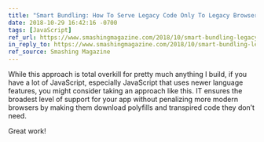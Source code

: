 ```yaml
---
title: "Smart Bundling: How To Serve Legacy Code Only To Legacy Browsers"
date: 2018-10-29 16:42:16 -0700
tags: [JavaScript]
ref_url: https://www.smashingmagazine.com/2018/10/smart-bundling-legacy-code-browsers/
in_reply_to: https://www.smashingmagazine.com/2018/10/smart-bundling-legacy-code-browsers/
ref_source: Smashing Magazine
---
```


While this approach is total overkill for pretty much anything I build, if you have a lot of JavaScript, especially JavaScript that uses newer language features, you might consider taking an approach like this. IT ensures the broadest level of support for your app without penalizing more modern browsers by making them download polyfills and transpired code they don’t need.

Great work!